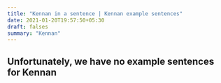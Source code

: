 ```yaml
---
title: "Kennan in a sentence | Kennan example sentences"
date: 2021-01-20T19:57:50+05:30
draft: falses
summary: "Kennan"
---
```

## Unfortunately, we have no example sentences for Kennan                 
